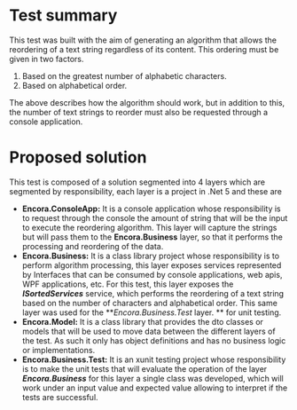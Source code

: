 # Test summary

This test was built with the aim of generating an algorithm that allows the reordering of a text string regardless of its content. This ordering must be given in two factors.

 1. Based on the greatest number of alphabetic characters.
 2. Based on alphabetical order.

The above describes how the algorithm should work, but in addition to this, the number of text strings to reorder must also be requested through a console application.

# Proposed solution

This test is composed of a solution segmented into 4 layers which are segmented by responsibility, each layer is a project in .Net 5 and these are

- **Encora.ConsoleApp:** It is a console application whose responsibility is to request through the console the amount of string that will be the input to execute the reordering algorithm. This layer will capture the strings but will pass them to the **Encora.Business** layer, so that it performs the processing and reordering of the data.
- **Encora.Business:** It is a class library project whose responsibility
 is to perform algorithm processing, this layer exposes services represented by Interfaces that can be consumed by console applications, web apis, WPF applications, etc. For this test, this layer exposes the **_ISortedServices_** service, which performs the reordering of a text string based on the number of characters and alphabetical order. This same layer was used for the **_Encora.Business.Test_ layer. ** for unit testing.
- **Encora.Model:** It is a class library that provides the dto classes or models that will be used to move data between the different layers of the test. As such it only has object definitions and has no business logic or implementations.
- **Encora.Business.Test:** It is an xunit testing project whose responsibility is to make the unit tests that will evaluate the operation of the layer **_Encora.Business_** for this layer a single class was developed, which will work under an input value and expected value allowing to interpret if the tests are successful.

